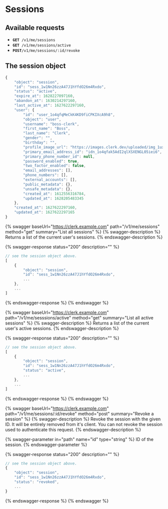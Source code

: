 # Sessions

## Available requests

* **`GET `**`/v1/me/sessions`
* **`GET `**`/v1/me/sessions/active`
* **`POST`**`/v1/me/sessions/:id/revoke`

## The session object

```javascript
{
    "object": "session",
    "id": "sess_1w1Nn26zzA47J1hYfdO26m4Rxdo",
    "status": "active",
    "expire_at": 1628227097160,
    "abandon_at": 1630214297160,
    "last_active_at": 1627622297160,
    "user": {
        "id": "user_1o4qfqMeCkK4KD9fiCPKIXcA9h8",
        "object": "user",
        "username": "boss-clerk",
        "first_name": "Boss",
        "last_name": "Clerk",
        "gender": "",
        "birthday": "",
        "profile_image_url": "https://images.clerk.dev/uploaded/img_1ux177vBXVeUGn4wQXfnr3lSwIg.jpeg",
        "primary_email_address_id": "idn_1o4qfak5AdI2qlXSXENGL05iei6",
        "primary_phone_number_id": null,
        "password_enabled": true,
        "two_factor_enabled": false,
        "email_addresses": [],
        "phone_numbers": [],
        "external_accounts": [],
        "public_metadata": {},
        "unsafe_metadata": {},
        "created_at": 1612556316784,
        "updated_at": 1628205483345
    },
    "created_at": 1627622297160,
    "updated_at": 1627622297165
}
```

{% swagger baseUrl="https://clerk.example.com" path="/v1/me/sessions" method="get" summary="List all sessions" %}
{% swagger-description %}
Returns a list of the current user's sessions.
{% endswagger-description %}

{% swagger-response status="200" description="" %}
```javascript
// see the session object above.
[
    {
        "object": "session",
        "id": "sess_1w1Nn26zzA47J1hYfdO26m4Rxdo",
        ...
    },
    ...
]
```
{% endswagger-response %}
{% endswagger %}

{% swagger baseUrl="https://clerk.example.com" path="/v1/me/sesssions/active" method="get" summary="List all active sessions" %}
{% swagger-description %}
Returns a list of the current user's active sessions.
{% endswagger-description %}

{% swagger-response status="200" description="" %}
```javascript
// see the session object above.
[
    {
        "object": "session",
        "id": "sess_1w1Nn26zzA47J1hYfdO26m4Rxdo",
        "status": "active",
        ...
    },
    ...
]
```
{% endswagger-response %}
{% endswagger %}

{% swagger baseUrl="https://clerk.example.com" path="/v1/me/sessions/:id/revoke" method="post" summary="Revoke a session" %}
{% swagger-description %}
Revoke the session with the given ID.  It will be entirely removed from it's client.  You can not revoke the session used to authenticate this request.
{% endswagger-description %}

{% swagger-parameter in="path" name="id" type="string" %}
ID of the session.
{% endswagger-parameter %}

{% swagger-response status="200" description="" %}
```javascript
// see the session object above.
{
    "object": "session",
    "id": "sess_1w1Nn26zzA47J1hYfdO26m4Rxdo",
    "status": "revoked",
    ...
}
```
{% endswagger-response %}
{% endswagger %}

